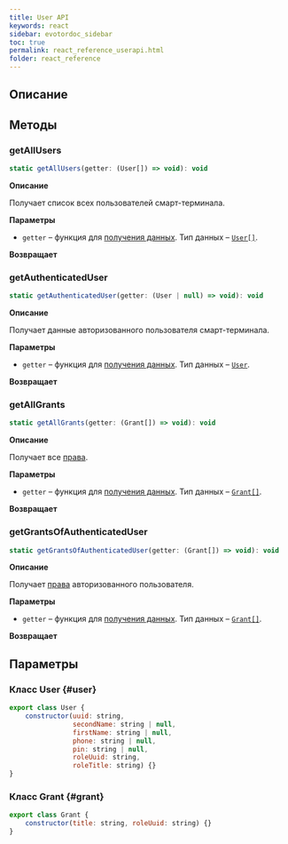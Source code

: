 ```yaml
---
title: User API
keywords: react
sidebar: evotordoc_sidebar
toc: true
permalink: react_reference_userapi.html
folder: react_reference
---
```


## Описание

## Методы

### getAllUsers

```js
static getAllUsers(getter: (User[]) => void): void
```

**Описание**

Получает список всех пользователей смарт-терминала.

**Параметры**

* `getter` – функция для [получения данных](./doc_react_getter.html). Тип данных – [`User[]`](./react_reference_userapi.html#user).

**Возвращает**

### getAuthenticatedUser

```js
static getAuthenticatedUser(getter: (User | null) => void): void
```

**Описание**

Получает данные авторизованного пользователя смарт-терминала.

**Параметры**

* `getter` – функция для [получения данных](./doc_react_getter.html). Тип данных – [`User`](./react_reference_userapi.html#user).

**Возвращает**

### getAllGrants

```js
static getAllGrants(getter: (Grant[]) => void): void
```

**Описание**

Получает все [права](./doc_app_grants.html).

**Параметры**

* `getter` – функция для [получения данных](./doc_react_getter.html). Тип данных – [`Grant[]`](./react_reference_userapi.html#grant).

**Возвращает**

### getGrantsOfAuthenticatedUser

```js
static getGrantsOfAuthenticatedUser(getter: (Grant[]) => void): void
```

**Описание**

Получает [права](./doc_app_grants.html) авторизованного пользователя.

**Параметры**

* `getter` – функция для [получения данных](./doc_react_getter.html). Тип данных – [`Grant[]`](./react_reference_userapi.html#grant).

**Возвращает**

## Параметры

### Класс User {#user}

```js
export class User {
    constructor(uuid: string,
                secondName: string | null,
                firstName: string | null,
                phone: string | null,
                pin: string | null,
                roleUuid: string,
                roleTitle: string) {}
}
```

### Класс Grant {#grant}

```js
export class Grant {
    constructor(title: string, roleUuid: string) {}
}
```
